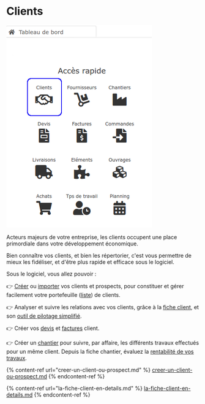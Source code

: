# Clients

![](../../../.gitbook/assets/clients-acces-rapide.png)

Acteurs majeurs de votre entreprise, les clients occupent une place primordiale dans votre développement économique.

Bien connaître vos clients, et bien les répertorier, c'est vous permettre de mieux les fidéliser, et d'être plus rapide et efficace sous le logiciel.



Sous le logiciel, vous allez pouvoir :

:point_right: [Créer](creer-un-client-ou-prospect.md) ou [importer](../importer.md) vos clients et prospects, pour constituer et gérer facilement votre portefeuille ([liste](../les-listes-de-tiers/)) de clients.

:point_right: Analyser et suivre les relations avec vos clients, grâce à la [fiche client](la-fiche-client-en-details.md), et son [outil de pilotage simplifié](la-fiche-client-en-details.md#onglet-activite)​​.

:point_right: Créer vos [devis](../../les-devis/nouveau-devis/) et [factures](../../les-factures/) client.

:point_right: Créer un [chantier](../../les-chantiers-1/creer-un-chantier.md) pour suivre, par affaire, les différents travaux effectués pour un même client. Depuis la fiche chantier, évaluez la [rentabilité de vos travaux](../../les-chantiers-1/la-fiche-chantier-en-detail.md#onglet-travaux).



{% content-ref url="creer-un-client-ou-prospect.md" %}
[creer-un-client-ou-prospect.md](creer-un-client-ou-prospect.md)
{% endcontent-ref %}

{% content-ref url="la-fiche-client-en-details.md" %}
[la-fiche-client-en-details.md](la-fiche-client-en-details.md)
{% endcontent-ref %}

